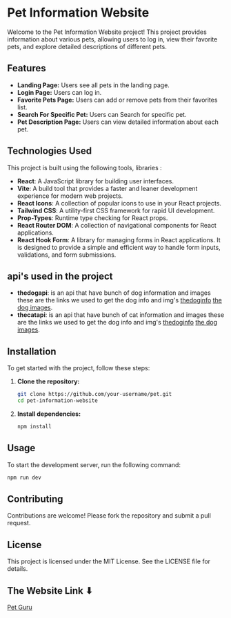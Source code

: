 # Pet Information Website

Welcome to the Pet Information Website project! This project provides information about various pets, allowing users to log in, view their favorite pets, and explore detailed descriptions of different pets.

## Features

- **Landing Page:** Users see all pets in the landing page.
- **Login Page:** Users can log in.
- **Favorite Pets Page:** Users can add or remove pets from their favorites list.
- **Search For Specific Pet:** Users can Search for specific pet.
- **Pet Description Page:** Users can view detailed information about each pet.

## Technologies Used

This project is built using the following tools, libraries :

- **React**: A JavaScript library for building user interfaces.
- **Vite**: A build tool that provides a faster and leaner development experience for modern web projects.
- **React Icons**: A collection of popular icons to use in your React projects.
- **Tailwind CSS**: A utility-first CSS framework for rapid UI development.
- **Prop-Types**: Runtime type checking for React props.
- **React Router DOM**: A collection of navigational components for React applications.
- **React Hook Form**: A library for managing forms in React applications. It is designed to provide a simple and efficient way to handle form inputs, validations, and form submissions.

## api's used in the project

- **thedogapi**: is an api that have bunch of dog information and images these are the links we used to get the dog info and img's <a target="_blank" href="https://api.thedogapi.com/v1/breeds">thedoginfo</a> <a href="https://api.thedogapi.com/v1/images/search?limit=10">the dog images</a>.
- **thecatapi**: is an api that have bunch of cat information and images these are the links we used to get the dog info and img's <a target="_blank" href="https://api.thecatapi.com/v1/breeds">thedoginfo</a> <a href="https://api.thecatapi.com/v1/images/search?limit=10">the dog images</a>.

## Installation

To get started with the project, follow these steps:

1. **Clone the repository:**

   ```bash
   git clone https://github.com/your-username/pet.git
   cd pet-information-website
   ```

2. **Install dependencies:**
   ```bash
   npm install
   ```

## Usage

To start the development server, run the following command:

```bash
npm run dev
```

## Contributing

Contributions are welcome! Please fork the repository and submit a pull request.

## License

This project is licensed under the MIT License. See the LICENSE file for details.

## The Website Link ⬇

<a target="_blank" target href="https://pet-guru.vercel.app/">Pet Guru</a>
